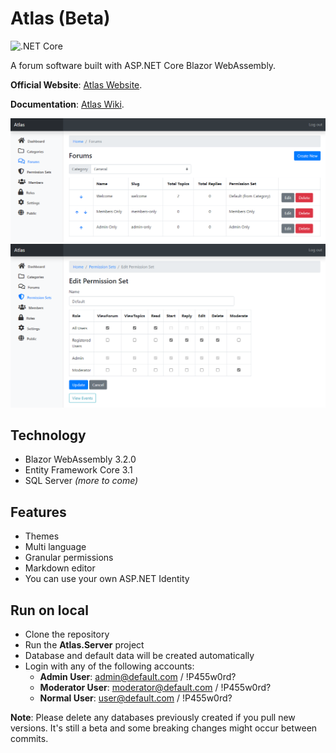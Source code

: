# Atlas (Beta)

![.NET Core](https://github.com/lucabriguglia/Atlas/workflows/.NET%20Core/badge.svg)

A forum software built with ASP.NET Core Blazor WebAssembly.

**Official Website**: [Atlas Website](https://atlify.io/).

**Documentation**: [Atlas Wiki](https://lucabriguglia.github.io/Atlas).

![Forums Admin](docs/assets/img/admin-forums.png)
![Permission Set Admin](docs/assets/img/admin-permission-set-edit.png)

## Technology

- Blazor WebAssembly 3.2.0
- Entity Framework Core 3.1
- SQL Server _(more to come)_

## Features

- Themes
- Multi language
- Granular permissions
- Markdown editor
- You can use your own ASP.NET Identity

## Run on local

- Clone the repository
- Run the **Atlas.Server** project
- Database and default data will be created automatically
- Login with any of the following accounts:
  - **Admin User**: admin@default.com / !P455w0rd?
  - **Moderator User**: moderator@default.com / !P455w0rd?
  - **Normal User**: user@default.com / !P455w0rd?

**Note**: Please delete any databases previously created if you pull new versions. It's still a beta and some breaking changes might occur between commits.
